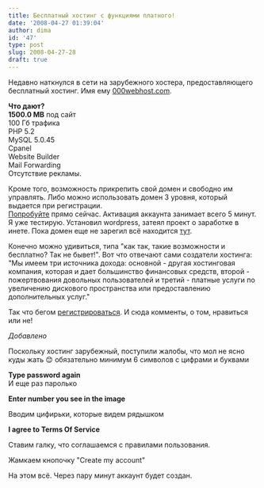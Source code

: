 ```yaml
---
title: Бесплатный хостинг с функциями платного!
date: '2008-04-27 01:39:04'
author: dima
id: '47'
type: post
slug: 2008-04-27-28
draft: true
---
```


Недавно наткнулся в сети на зарубежного хостера, предоставляющего бесплатный хостинг. Имя ему [000webhost.com](http://www.000webhost.com/ "http://www.000webhost.com/").

**Что дают?**  
**1500.0 MB** под сайт  
100 Гб трафика  
PHP 5.2  
MySQL 5.0.45  
Cpanel  
Website Builder  
Mail Forwarding  
Отсутствие рекламы.

Кроме того, возможность прикрепить свой домен и свободно им управлять. Либо можно использовать домен 3 уровня, который выдается при регистрации.  
[Попробуйте](http://www.000webhost.com/40468.html "http://www.000webhost.com/40468.html") прямо сейчас. Активация аккаунта занимает всего 5 минут. Я уже тестирую. Установил wordpress, затеял проект о заработке в инете. Пока домен еще не зарегил всё находится [тут](http://quickmoney.site88.net/ "http://quickmoney.site88.net/").

Конечно можно удивиться, типа "как так, такие возможности и бесплатно? Так не бывет!". Вот что отвечают сами создатели хостинга: "Мы имеем три источника дохода: основной - другая хостинговая компания, которая и дает большинство финансовых средств, второй - пожертвования довольных пользователей и третий - платные услуги по увеличению дискового пространства или предоставлению дополнительных услуг."

Так что бегом [регистрироваться](http://www.000webhost.com/40468.html "http://www.000webhost.com/40468.html"). И сюда комменты, о том, нравиться или не!  
  
  
_Добавлено_  
  
  
Поскольку хостинг зарубежный, поступили жалобы, что мол не ясно куды жать 😊 обязательно минимум 6 символов с цифрами и буквами  
  
**Type password again**  
И еще раз паролько  
  
**Enter number you see in the image**  
  
Вводим цифирьки, которые видем рядышком  
  
**I agree to Terms Of Service**  
  
Ставим галку, что соглашаемся с правилами пользования.  
  
  
  
Жамкаем кнопочку "Create my account"  
  
  
На этом всё. Через пару минут аккаунт будет создан.
